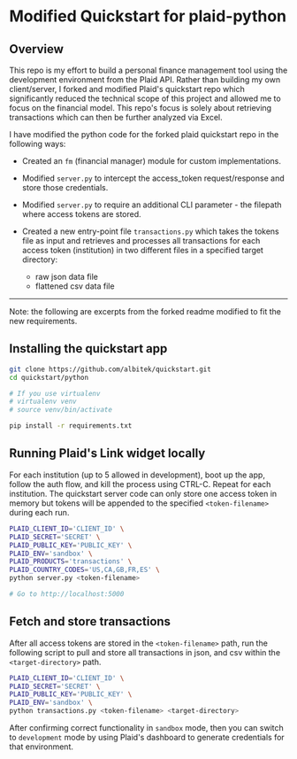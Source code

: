 # Modified Quickstart for plaid-python

## Overview
This repo is my effort to build a personal finance management tool using the 
development environment from the Plaid API. Rather than building my own client/server, 
I forked and modified Plaid's quickstart repo which significantly reduced the technical
scope of this project and allowed me to focus on the financial model. This repo's focus 
is solely about retrieving transactions which can then be further analyzed via Excel.

I have modified the python code for the forked plaid quickstart repo
in the following ways:

* Created an `fm` (financial manager) module for custom implementations.

* Modified `server.py` to intercept the access_token request/response and store those credentials.

* Modified `server.py` to require an additional CLI parameter - the filepath where 
access tokens are stored.

* Created a new entry-point file `transactions.py` which takes the tokens file as input
and retrieves and processes all transactions for each access token (institution) in two different files
in a specified target directory:

    * raw json data file
    * flattened csv data file

---
Note: the following are excerpts from the forked readme modified to fit the new requirements.

## Installing the quickstart app
``` bash
git clone https://github.com/albitek/quickstart.git
cd quickstart/python

# If you use virtualenv
# virtualenv venv
# source venv/bin/activate

pip install -r requirements.txt
```

## Running Plaid's Link widget locally
For each institution (up to 5 allowed in development), boot up the app, follow
the auth flow, and kill the process using CTRL-C. Repeat for each institution. The quickstart server code can only store one access token in memory but tokens will
be appended to the specified `<token-filename>` during each run.
``` bash
PLAID_CLIENT_ID='CLIENT_ID' \
PLAID_SECRET='SECRET' \
PLAID_PUBLIC_KEY='PUBLIC_KEY' \
PLAID_ENV='sandbox' \
PLAID_PRODUCTS='transactions' \
PLAID_COUNTRY_CODES='US,CA,GB,FR,ES' \
python server.py <token-filename>

# Go to http://localhost:5000
```

## Fetch and store transactions
After all access tokens are stored in the `<token-filename>` path, run the
following script to pull and store all transactions in json, and csv within
the `<target-directory>` path.

``` bash
PLAID_CLIENT_ID='CLIENT_ID' \
PLAID_SECRET='SECRET' \
PLAID_PUBLIC_KEY='PUBLIC_KEY' \
PLAID_ENV='sandbox' \
python transactions.py <token-filename> <target-directory>
```

After confirming correct functionality in `sandbox` mode, then you can
switch to `development` mode by using Plaid's dashboard to generate credentials
for that environment.